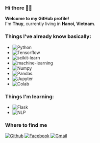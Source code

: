 ### Hi there 👋😊

<p><b>Welcome to my GitHub profile!</b> </br> I'm <b>Thuy</b>, currently living in <b>Hanoi, Vietnam</b>. </p>

<h3>Things I've already know basically:</h3>

- <img alt="Python" src="https://img.shields.io/badge/Python-3366FF?style=flat&logo=python&logoColor=white" />
- <img alt="Tensorflow" src="https://img.shields.io/badge/Tensorflow-FF6F00?style=flat&logo=tensorflow&logoColor=white" />
- <img alt="scikit-learn" src="https://img.shields.io/badge/-scikit--learn-F7931E?&style=flat&logo=scikit-learn&logoColor=white" />
- <img alt="machine-learning" src="https://img.shields.io/badge/Machine--Learning-33CC33?style=flat&logo=scikit&logoColor=white" />
- <img alt="Numpy" src="https://img.shields.io/badge/Numpy-013243?style=flat&logo=numpy&logoColor=white" />
- <img alt="Pandas" src="https://img.shields.io/badge/Pandas-150458?style=flat&logo=pandas&logoColor=white" />
- <img alt="Jupyter" src="https://img.shields.io/badge/Jupyter--Notebook-F37626?style=flat&logo=Jupyter&logoColor=white" />
- <img alt="Colab" src="https://img.shields.io/badge/Google--Colab-F9AB00?style=flat&logo=google-colab&logoColor=white" />

<h3>Things I'm learning:</h3>

- <img alt="Flask" src="https://img.shields.io/badge/Flask-000000?style=flat&logo=flask&logoColor=white" />
- <img alt="NLP" src="https://img.shields.io/badge/Natural--Language--Processing-03C75A?style=flat&logo=nlp&logoColor=white" />


<h3>Where to find me</h3>
<p><a href="https://github.com/hthuy1998" target="_blank"><img alt="Github" src="https://img.shields.io/badge/GitHub-%2312100E.svg?&style=for-the-badge&logo=Github&logoColor=white" /></a> 
<a href="https://www.facebook.com/thuy.hoang08091998" target="_blank"><img alt="Facebook" src="https://img.shields.io/badge/Facebook-1877F2?&style=for-the-badge&logo=facebook&logoColor=white" /></a> 
<a href="thuybg98a5@gmail.com" target="_blank"><img alt="Gmail" src="https://img.shields.io/badge/Gmail-EA4335?&style=for-the-badge&logo=gmail&logoColor=white" /></a>
</p>
